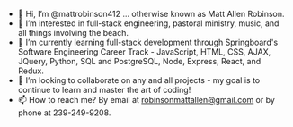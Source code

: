 - 👋 Hi, I’m @mattrobinson412 ... otherwise known as Matt Allen Robinson.
- 👀 I’m interested in full-stack engineering, pastoral ministry, music, and all things involving the beach.
- 🌱 I’m currently learning full-stack development through Springboard's Software Engineering Career Track - JavaScript, HTML, CSS, AJAX, JQuery, Python, SQL and PostgreSQL, Node, Express, React, and Redux.
- 💞️ I’m looking to collaborate on any and all projects - my goal is to continue to learn and master the art of coding!
- 📫 How to reach me? By email at robinsonmattallen@gmail.com or by phone at 239-249-9208.

<!---
mattrobinson412/mattrobinson412 is a ✨ special ✨ repository because its `README.md` (this file) appears on your GitHub profile.
You can click the Preview link to take a look at your changes.
--->
